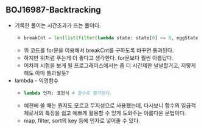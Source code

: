 ## BOJ16987-Backtracking

- 기록한 풀이는 시간초과가 뜨는 풀이다.
  - ```python
    breakCnt = len(list(filter(lambda state: state[0] <= 0, eggState)));
    ```
  - 위 코드를 for문을 이용해서 breakCnt를 구하도록 바꾸면 통과된다.
  - 하지만 위처럼 푸는게 더 좋다고 생각한다. for문보다 훨씬 아름답다.
  - 어차피 시험을 보게 될 프로그래머스에서는 좀 더 시간제한 널널할거고, 저렇게 해도 아마 통과될듯?
- lambda - 익명함수
  - ```python
    lambda 인자: 표현식 # 함수로 평가된다.
    ```
  - 예전에 쓸 때는 뭔지도 모르고 무지성으로 사용했는데, 다시보니 함수의 일급객체로서의 특징을 쉽고 예쁘게 활용할 수 있게 도와주는 아름다운 문법이다.
  - map, filter, sort의 key 등에 인자로 넣어줄 수 있다.
